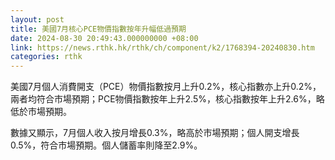 ```yaml
---
layout: post
title: 美國7月核心PCE物價指數按年升幅低過預期
date: 2024-08-30 20:49:43.000000000 +08:00
link: https://news.rthk.hk/rthk/ch/component/k2/1768394-20240830.htm
categories: rthk
---
```


美國7月個人消費開支（PCE）物價指數按月上升0.2%，核心指數亦上升0.2%，兩者均符合市場預期；PCE物價指數按年上升2.5%，核心指數按年上升2.6%，略低於市場預期。

數據又顯示，7月個人收入按月增長0.3%，略高於市場預期；個人開支增長0.5%，符合市場預期。個人儲蓄率則降至2.9%。
